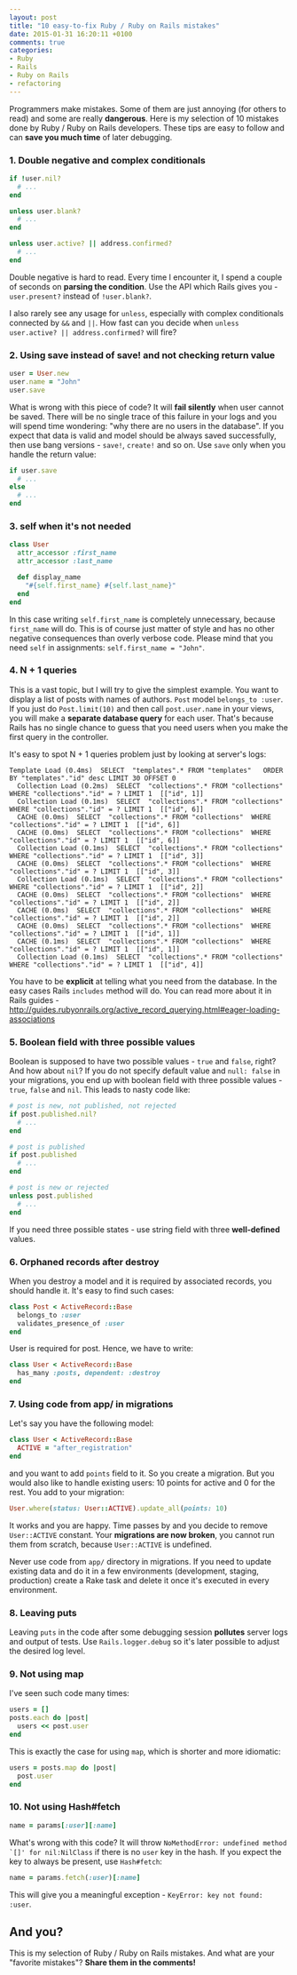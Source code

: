 ```yaml
---
layout: post
title: "10 easy-to-fix Ruby / Ruby on Rails mistakes"
date: 2015-01-31 16:20:11 +0100
comments: true
categories: 
- Ruby
- Rails
- Ruby on Rails
- refactoring
---
```


Programmers make mistakes. Some of them are just annoying (for others to read) and some are really **dangerous**. Here is my selection of 10 mistakes done by Ruby / Ruby on Rails developers. These tips are easy to follow and can **save you much time** of later debugging.

<!-- more -->

### 1. Double negative and complex conditionals

```ruby
if !user.nil?
  # ...
end

unless user.blank?
  # ...
end

unless user.active? || address.confirmed?
  # ...
end
```

Double negative is hard to read. Every time I encounter it, I spend a couple of seconds on **parsing the condition**. Use the API which Rails gives you - ```user.present?``` instead of ```!user.blank?```.

I also rarely see any usage for ```unless```, especially with complex conditionals connected by ```&&``` and ```||```. How fast can you decide when ```unless user.active? || address.confirmed?``` will fire?

### 2. Using save instead of save! and not checking return value

```ruby
user = User.new
user.name = "John"
user.save
```

What is wrong with this piece of code? It will **fail silently** when user cannot be saved. There will be no single trace of this failure in your logs and you will spend time wondering: "why there are no users in the database". If you expect that data is valid and model should be always saved successfully, then use bang versions - ```save!```, ```create!``` and so on. Use ```save``` only when you handle the return value:

```ruby
if user.save
  # ...
else
  # ...
end
```

### 3. self when it's not needed

```ruby
class User
  attr_accessor :first_name
  attr_accessor :last_name

  def display_name
    "#{self.first_name} #{self.last_name}"
  end
end
```

In this case writing ```self.first_name``` is completely unnecessary, because ```first_name``` will do. This is of course just matter of style and has no other negative consequences than overly verbose code. Please mind that you need ```self``` in assignments: ```self.first_name = "John"```.

### 4. N + 1 queries

This is a vast topic, but I will try to give the simplest example. You want to display a list of posts with names of authors. ```Post``` model ```belongs_to :user```. If you just do ```Post.limit(10)``` and then call ```post.user.name``` in your views, you will make a **separate database query** for each user. That's because Rails has no single chance to guess that you need users when you make the first query in the controller.

It's easy to spot N + 1 queries problem just by looking at server's logs:

```
Template Load (0.4ms)  SELECT  "templates".* FROM "templates"   ORDER BY "templates"."id" desc LIMIT 30 OFFSET 0
  Collection Load (0.2ms)  SELECT  "collections".* FROM "collections"  WHERE "collections"."id" = ? LIMIT 1  [["id", 1]]
  Collection Load (0.1ms)  SELECT  "collections".* FROM "collections"  WHERE "collections"."id" = ? LIMIT 1  [["id", 6]]
  CACHE (0.0ms)  SELECT  "collections".* FROM "collections"  WHERE "collections"."id" = ? LIMIT 1  [["id", 6]]
  CACHE (0.0ms)  SELECT  "collections".* FROM "collections"  WHERE "collections"."id" = ? LIMIT 1  [["id", 6]]
  Collection Load (0.1ms)  SELECT  "collections".* FROM "collections"  WHERE "collections"."id" = ? LIMIT 1  [["id", 3]]
  CACHE (0.0ms)  SELECT  "collections".* FROM "collections"  WHERE "collections"."id" = ? LIMIT 1  [["id", 3]]
  Collection Load (0.1ms)  SELECT  "collections".* FROM "collections"  WHERE "collections"."id" = ? LIMIT 1  [["id", 2]]
  CACHE (0.0ms)  SELECT  "collections".* FROM "collections"  WHERE "collections"."id" = ? LIMIT 1  [["id", 2]]
  CACHE (0.0ms)  SELECT  "collections".* FROM "collections"  WHERE "collections"."id" = ? LIMIT 1  [["id", 2]]
  CACHE (0.0ms)  SELECT  "collections".* FROM "collections"  WHERE "collections"."id" = ? LIMIT 1  [["id", 1]]
  CACHE (0.1ms)  SELECT  "collections".* FROM "collections"  WHERE "collections"."id" = ? LIMIT 1  [["id", 1]]
  Collection Load (0.1ms)  SELECT  "collections".* FROM "collections"  WHERE "collections"."id" = ? LIMIT 1  [["id", 4]]
```

You have to be **explicit** at telling what you need from the database. In the easy cases Rails ```includes``` method will do. You can read more about it in Rails guides - http://guides.rubyonrails.org/active_record_querying.html#eager-loading-associations

### 5. Boolean field with three possible values

Boolean is supposed to have two possible values - ```true``` and ```false```, right? And how about ```nil```? If you do not specify default value and ```null: false``` in your migrations, you end up with boolean field with three possible values - ```true```, ```false``` and ```nil```. This leads to nasty code like:

```ruby
# post is new, not published, not rejected
if post.published.nil?
  # ...
end

# post is published
if post.published
  # ...
end

# post is new or rejected
unless post.published
  # ...
end
``` 

If you need three possible states - use string field with three **well-defined** values.

### 6. Orphaned records after destroy

When you destroy a model and it is required by associated records, you should handle it. It's easy to find such cases:

```ruby
class Post < ActiveRecord::Base
  belongs_to :user
  validates_presence_of :user
end
```

User is required for post. Hence, we have to write:

```ruby
class User < ActiveRecord::Base
  has_many :posts, dependent: :destroy
end
```

### 7. Using code from app/ in migrations

Let's say you have the following model:

```ruby
class User < ActiveRecord::Base
  ACTIVE = "after_registration"
end
```

and you want to add ```points``` field to it. So you create a migration. But you would also like to handle existing users: 10 points for active and 0 for the rest. You add to your migration:

```ruby
User.where(status: User::ACTIVE).update_all(points: 10)
```

It works and you are happy. Time passes by and you decide to remove ```User::ACTIVE``` constant. Your **migrations are now broken**, you cannot run them from scratch, because ```User::ACTIVE``` is undefined.

Never use code from ```app/``` directory in migrations. If you need to update existing data and do it in a few environments (development, staging, production) create a Rake task and delete it once it's executed in every environment.

### 8. Leaving puts

Leaving ```puts``` in the code after some debugging session **pollutes** server logs and output of tests. Use ```Rails.logger.debug``` so it's later possible to adjust the desired log level.

### 9. Not using map

I've seen such code many times:

```ruby
users = []
posts.each do |post|
  users << post.user
end
```

This is exactly the case for using ```map```, which is shorter and more idiomatic:

```ruby
users = posts.map do |post|
  post.user
end
```

### 10. Not using Hash#fetch

```ruby
name = params[:user][:name]
```

What's wrong with this code? It will throw ```NoMethodError: undefined method `[]' for nil:NilClass``` if there is no ```user``` key in the hash. If you expect the key to always be present, use ```Hash#fetch```:

```ruby
name = params.fetch(:user)[:name]
```

This will give you a meaningful exception - ```KeyError: key not found: :user```.


## And you?

This is my selection of Ruby / Ruby on Rails mistakes. And what are your "favorite mistakes"? **Share them in the comments!**
